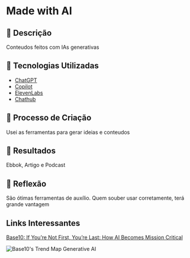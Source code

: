 
# Made with AI

## 📒 Descrição
Conteudos feitos com IAs generativas

## 🤖 Tecnologias Utilizadas
- [ChatGPT](https://chatgpt.com/)
- [Copilot](https://copilot.microsoft.com/)
- [ElevenLabs](https://elevenlabs.io/)
- [Chathub](https://chathub.gg/)

## 🧐 Processo de Criação
Usei as ferramentas para gerar ideias e conteudos

## 🚀 Resultados
Ebbok, Artigo e Podcast

## 💭 Reflexão
São ótimas ferramentas de auxílio. Quem souber usar corretamente, terá grande vantagem



## Links Interessantes

[Base10: If You’re Not First, You’re Last: How AI Becomes Mission Critical](https://base10.vc/post/generative-ai-mission-critical/)

![Base10's Trend Map Generative AI](https://github.com/digitalinnovationone/lab-natty-or-not/assets/730492/f4df26e8-f8f7-4419-8252-c69d73ea930c)
